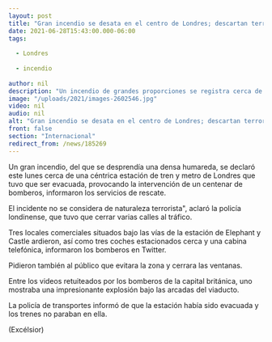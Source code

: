 ```yaml
---
layout: post
title: "Gran incendio se desata en el centro de Londres; descartan terrorismo"
date: 2021-06-28T15:43:00.000-06:00
tags:
  
  - Londres
  
  - incendio
  
author: nil
description: "Un incendio de grandes proporciones se registra cerca de una céntrica estación de tren y metro de Londres; los bomberos ya trabajan en la zona y hasta ahora no se reportan personas afectadas"
image: "/uploads/2021/images-2602546.jpg"
video: nil
audio: nil
alt: "Gran incendio se desata en el centro de Londres; descartan terrorismo"
front: false
section: "Internacional"
redirect_from: /news/185269
---
```


Un gran incendio, del que se desprendía una densa humareda, se declaró este lunes cerca de una céntrica estación de tren y metro de Londres que tuvo que ser evacuada, provocando la intervención de un centenar de bomberos, informaron los servicios de rescate.

El incidente no se considera de naturaleza terrorista", aclaró la policía londinense, que tuvo que cerrar varias calles al tráfico.

Tres locales comerciales situados bajo las vías de la estación de Elephant y Castle ardieron, así como tres coches estacionados cerca y una cabina telefónica, informaron los bomberos en Twitter.

Pidieron también al público que evitara la zona y cerrara las ventanas.

Entre los videos retuiteados por los bomberos de la capital británica, uno mostraba una impresionante explosión bajo las arcadas del viaducto.

La policía de transportes informó de que la estación había sido evacuada y los trenes no paraban en ella.

(Excélsior)